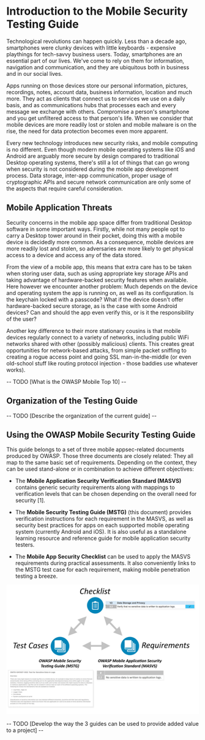 # Introduction to the Mobile Security Testing Guide

Technological revolutions can happen quickly. Less than a decade ago, smartphones were clunky devices with little keyboards - expensive playthings for tech-savvy business users. Today, smartphones are an essential part of our lives. We've come to rely on them for information, navigation and communication, and they are ubiquitous both in business and in our social lives.

Apps running on those devices store our personal information, pictures, recordings, notes, account data, business information, location and much more. They act as clients that connect us to services we use on a daily basis, and as communications hubs that processes each and every message we exchange with others. Compromise a person's smartphone and you get unfiltered access to that person's life. When we consider that mobile devices are more readily lost or stolen and mobile malware is on the rise, the need for data protection becomes even more apparent.

Every new technology introduces new security risks, and mobile computing is no different. Even though modern mobile operating systems like iOS and Android are arguably more secure by design compared to traditional Desktop operating systems, there's still a lot of things that can go wrong when security is not considered during the mobile app development process. Data storage, inter-app communication, proper usage of cryptographic APIs and secure network communication are only some of the aspects that require careful consideration.

## Mobile Application Threats

Security concerns in the mobile app space differ from traditional Desktop software in some important ways. Firstly, while not many people opt to carry a Desktop tower around in their pocket, doing this with a mobile device is decidedly more common. As a consequence, mobile devices are more readily lost and stolen, so adversaries are more likely to get physical access to a device and access any of the data stored.

From the view of a mobile app, this means that extra care has to be taken when storing user data, such as using appropriate key storage APIs and taking advantage of hardware-backed security features when available. Here however we encounter another problem: Much depends on the device and operating system the app is running on, as well as its configuration. Is the keychain locked with a passcode? What if the device doesn't offer hardware-backed secure storage, as is the case with some Android devices? Can and should the app even verify this, or is it the responsibility of the user? 

Another key difference to their more stationary cousins is that mobile devices regularly connect to a variety of networks, including public WiFi networks shared with other (possibly malicious) clients. This creates great opportunities for network-based attacks, from simple packet sniffing to creating a rogue access point and going SSL man-in-the-middle (or even old-school stuff like routing protocol injection - those baddies use whatever works).

-- TODO [What is the OWASP Mobile Top 10] --

## Organization of the Testing Guide

-- TODO [Describe the organization of the current guide] --

## Using the OWASP Mobile Security Testing Guide

This guide belongs to a set of three mobile appsec-related documents produced by OWASP. Those three documents are closely related: They all map to the same basic set of requirements. Depending on the context, they can be used stand-alone or in combination to achieve different objectives:

- The **Mobile Application Security Verification Standard (MASVS)** contains generic security requirements along with mappings to verification levels that can be chosen depending on the overall need for security [1].

- The **Mobile Security Testing Guide (MSTG)** (this document) provides verification instructions for each requirement in the MASVS, as well as security best practices for apps on each supported mobile operating system (currently Android and iOS). It is also useful as a standalone learning resource and reference guide for mobile application security testers.

- The **Mobile App Security Checklist** can be used to apply the MASVS requirements during practical assessments. It also conveniently links to the MSTG test case for each requirement, making mobile penetration testing a breeze.

![Document Overview](Images/Chapters/0x03/owasp-mobile-overview.jpg)

-- TODO [Develop the way the 3 guides can be used to provide added value to a project] --
